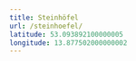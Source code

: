 ```yaml
---
title: Steinhöfel
url: /steinhoefel/
latitude: 53.093892100000005
longitude: 13.877502000000002
---
```

